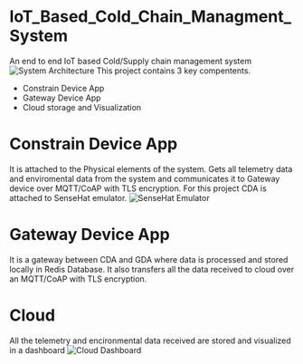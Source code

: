 # IoT_Based_Cold_Chain_Managment_System
An end to end IoT based Cold/Supply chain management system
![System Architecture](https://github.com/user-attachments/assets/155d9eec-5464-472a-adc8-0a86185ab399)
This project contains 3 key compentents.
- Constrain Device App
- Gateway Device App
- Cloud storage and Visualization
# Constrain Device App
It is attached to the Physical elements of the system. Gets all telemetry data and enviromental data from the system and communicates it to Gateway device over MQTT/CoAP with TLS encryption. For this project CDA is attached to SenseHat emulator.
![SenseHat Emulator](https://github.com/user-attachments/assets/ac7fbcae-5bfe-4150-a50e-d487b04c2e8c)
# Gateway Device App
It is a gateway between CDA and GDA where data is processed and stored locally in Redis Database. It also transfers all the data received to cloud over an MQTT/CoAP with TLS encryption.
# Cloud
All the telemetry and encironmental data received are stored and visualized in a dashboard
![Cloud Dashboard](https://github.com/user-attachments/assets/5e401dba-6d96-4a6b-b075-5e4a366e0b15)
